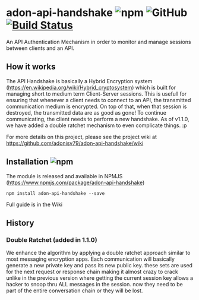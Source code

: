 # adon-api-handshake ![npm](https://img.shields.io/npm/v/adon-api-handshake.svg) ![GitHub](https://img.shields.io/github/license/adonisv79/adon-api-handshake.svg) [![Build Status](https://travis-ci.org/adonisv79/adon-api-handshake.svg?branch=master)](https://travis-ci.org/adonisv79/adon-api-handshake)
An API Authentication Mechanism in order to monitor and manage sessions between clients and an API.

## How it works
The API Handshake is basically a Hybrid Encryption system (https://en.wikipedia.org/wiki/Hybrid_cryptosystem) which is built for managing short to medium term Client-Server sessions. This is usefull for ensuring that whenever a client needs to connect to an API, the transmitted communication medium is encrypted. On top of that, when that session is destroyed, the transmitted data are as good as gone! To continue communicating, the client needs to perform a new handshake. As of v1.1.0, we have added a double ratchet mechanism to even complicate things. :p

For more details on this project, please see the project wiki at https://github.com/adonisv79/adon-api-handshake/wiki

## Installation ![npm](https://img.shields.io/npm/v/adon-api-handshake.svg)
The module is released and available in NPMJS (https://www.npmjs.com/package/adon-api-handshake) 
```
npm install adon-api-handshake --save
```

Full guide is in the Wiki

## History
### Double Ratchet (added in 1.1.0)
We enhance the algorithm by applying a double ratchet approach similar to most messaging encryption apps. Each communication will basically generate a new private key and pass its new public key. these sets are used for the next request or response chain making it almost crazy to crack unlike in the previous version where getting the current session key allows a hacker to snoop thru ALL messages in the session. now they need to be part of the entire conversation chain or they will be lost.
